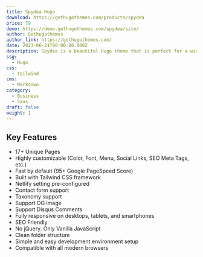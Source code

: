 ```yaml
---
title: Spydea Hugo
download: https://gethugothemes.com/products/spydea
price: 79
demo: https://demo.gethugothemes.com/spydea/site/
author: Gethugothemes
author_link: https://gethugothemes.com/
date: 2023-06-21T00:00:00.000Z
description: Spydea is a beautiful Hugo theme that is perfect for a wide variety of businesses, including SaaS, startups, and agencies
ssg:
  - Hugo
css:
  - Tailwind
cms:
  - Markdown
category:
  - Business
  - Saas
draft: false
weight: 1
---
```


## Key Features

- 17+ Unique Pages
- Highly customizable (Color, Font, Menu, Social Links, SEO Meta Tags, etc.)
- Fast by default (95+ Google PageSpeed Score)
- Built with Tailwind CSS framework
- Netlify setting pre-configured
- Contact form support
- Taxonomy support
- Support OG image
- Support Disqus Comments
- Fully responsive on desktops, tablets, and smartphones
- SEO Friendly
- No jQuery. Only Vanilla JavaScript
- Clean folder structure
- Simple and easy development environment setup
- Compatible with all modern browsers
